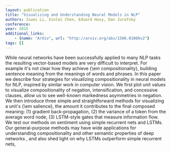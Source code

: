 ```yaml
---
layout: publication
title: "Visualizing and Understanding Neural Models in NLP"
authors: Jiwei Li, Xinlei Chen, Eduard Hovy, Dan Jurafsky
conference: 
year: 2015
additional_links: 
    - {name: "ArXiv", url: "http://arxiv.org/abs/1506.01066v2"}
tags: []
---
```

While neural networks have been successfully applied to many NLP tasks the
resulting vector-based models are very difficult to interpret. For example it's
not clear how they achieve {\em compositionality}, building sentence meaning
from the meanings of words and phrases. In this paper we describe four
strategies for visualizing compositionality in neural models for NLP, inspired
by similar work in computer vision. We first plot unit values to visualize
compositionality of negation, intensification, and concessive clauses, allow us
to see well-known markedness asymmetries in negation. We then introduce three
simple and straightforward methods for visualizing a unit's {\em salience}, the
amount it contributes to the final composed meaning: (1) gradient
back-propagation, (2) the variance of a token from the average word node, (3)
LSTM-style gates that measure information flow. We test our methods on
sentiment using simple recurrent nets and LSTMs. Our general-purpose methods
may have wide applications for understanding compositionality and other
semantic properties of deep networks , and also shed light on why LSTMs
outperform simple recurrent nets,